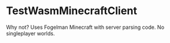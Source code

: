 # TestWasmMinecraftClient
Why not? Uses Fogelman Minecraft with server parsing code. No singleplayer worlds.

